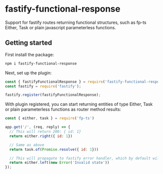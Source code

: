 # fastify-functional-response
Support for fastify routes returning functional structures, such as fp-ts Either, Task or plain javascript parameterless functions.

## Getting started

First install the package:

```bash
npm i fastify-functional-response
```

Next, set up the plugin:

```js
const { fastifyFunctionalResponse } = require('fastify-functional-response')
const fastify = require('fastify');

fastify.register(fastifyFunctionalResponse);
``` 

With plugin registered, you can start returning entities of type Either, Task or plain parameterless functions as router method results:

```js
const { either, task } = require('fp-ts')

app.get('/', (req, reply) => {
  // This will return 200: { id: 1}
  return either.right({ id: 1})

  // Same as above
  return task.of(Promise.resolve({ id: 1}))

  // This will propagate to fastify error handler, which by default will return 500: Internal server error
  return either.left(new Error('Invalid state'))
});
```
